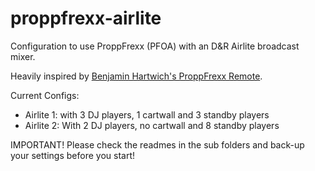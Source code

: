 # proppfrexx-airlite
Configuration to use ProppFrexx (PFOA) with an D&amp;R Airlite broadcast mixer.

Heavily inspired by [Benjamin Hartwich's ProppFrexx Remote](https://github.com/benhartwich/proppfrexx-remote).

Current Configs: 

* Airlite 1: with 3 DJ players, 1 cartwall and 3 standby players
* Airlite 2: With 2 DJ players, no cartwall and 8 standby players

IMPORTANT! Please check the readmes in the sub folders and back-up your settings before you start!
